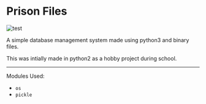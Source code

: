 # Prison Files

![test](scr1.png)

A simple database management system made using python3 and binary files.

This was intially made in python2 as a hobby project during school.

---

Modules Used:

- `os`
- `pickle`
